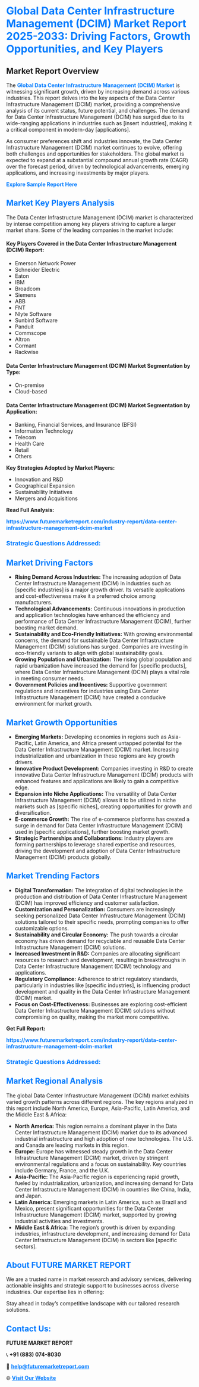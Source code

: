 <h1 style="color: #007BFF;">Global Data Center Infrastructure Management (DCIM) Market Report 2025-2033: Driving Factors, Growth Opportunities, and Key Players</h1>

<section id="overview">
<h2>Market Report Overview</h2>
<p>The <a href="https://www.futuremarketreport.com/industry-report/data-center-infrastructure-management-dcim-market" style="color: #007BFF; text-decoration: none;"><strong>Global Data Center Infrastructure Management (DCIM) Market</strong></a> is witnessing significant growth, driven by increasing demand across various industries. This report delves into the key aspects of the Data Center Infrastructure Management (DCIM) market, providing a comprehensive analysis of its current status, future potential, and challenges. The demand for Data Center Infrastructure Management (DCIM) has surged due to its wide-ranging applications in industries such as [insert industries], making it a critical component in modern-day [applications].</p>
<p>As consumer preferences shift and industries innovate, the Data Center Infrastructure Management (DCIM) market continues to evolve, offering both challenges and opportunities for stakeholders. The global market is expected to expand at a substantial compound annual growth rate (CAGR) over the forecast period, driven by technological advancements, emerging applications, and increasing investments by major players.</p>
</section>

<section id="overview">
<p><a href="https://www.futuremarketreport.com/request-sample/reportId=55961" style="color: #007BFF; text-decoration: none;"><strong>Explore Sample Report Here</strong></a></p>
</section>

<section id="key-players">
<h2 style="color: #007BFF;">Market Key Players Analysis</h2>
<p>The Data Center Infrastructure Management (DCIM) market is characterized by intense competition among key players striving to capture a larger market share. Some of the leading companies in the market include:</p>
<h4>Key Players Covered in the Data Center Infrastructure Management (DCIM) Report:</h4>
<ul><li>Emerson Network Power</li><li>Schneider Electric</li><li>Eaton</li><li>IBM</li><li>Broadcom</li><li>Siemens</li><li>ABB</li><li>FNT</li><li>Nlyte Software</li><li>Sunbird Software</li><li>Panduit</li><li>Commscope</li><li>Altron</li><li>Cormant</li><li>Rackwise</li></ul>
<h4>Data Center Infrastructure Management (DCIM) Market Segmentation by Type:</h4>
<ul><li>On-premise</li><li>Cloud-based</li></ul>

<h4>Data Center Infrastructure Management (DCIM) Market Segmentation by Application:</h4>
<ul><li>Banking, Financial Services, and Insurance (BFSI)</li><li>Information Technology</li><li>Telecom</li><li>Health Care</li><li>Retail</li><li>Others</li></ul>
<p><strong>Key Strategies Adopted by Market Players:</strong></p>
<ul>
<li>Innovation and R&D</li>
<li>Geographical Expansion</li>
<li>Sustainability Initiatives</li>
<li>Mergers and Acquisitions</li>
</ul>
</section>

<section>
<p><strong>Read Full Analysis: </strong></p><a href="https://www.futuremarketreport.com/industry-report/data-center-infrastructure-management-dcim-market" style="color: #007BFF; text-decoration: none;"><strong>https://www.futuremarketreport.com/industry-report/data-center-infrastructure-management-dcim-market</strong></a>
<h3 style="color: #007BFF;">Strategic Questions Addressed:</h3>
</section>

<section id="driving-factors">
<h2 style="color: #007BFF;">Market Driving Factors</h2>
<ul>
<li><strong>Rising Demand Across Industries:</strong> The increasing adoption of Data Center Infrastructure Management (DCIM) in industries such as [specific industries] is a major growth driver. Its versatile applications and cost-effectiveness make it a preferred choice among manufacturers.</li>
<li><strong>Technological Advancements:</strong> Continuous innovations in production and application technologies have enhanced the efficiency and performance of Data Center Infrastructure Management (DCIM), further boosting market demand.</li>
<li><strong>Sustainability and Eco-Friendly Initiatives:</strong> With growing environmental concerns, the demand for sustainable Data Center Infrastructure Management (DCIM) solutions has surged. Companies are investing in eco-friendly variants to align with global sustainability goals.</li>
<li><strong>Growing Population and Urbanization:</strong> The rising global population and rapid urbanization have increased the demand for [specific products], where Data Center Infrastructure Management (DCIM) plays a vital role in meeting consumer needs.</li>
<li><strong>Government Policies and Incentives:</strong> Supportive government regulations and incentives for industries using Data Center Infrastructure Management (DCIM) have created a conducive environment for market growth.</li>
</ul>
</section>

<section id="growth-opportunities">
<h2 style="color: #007BFF;">Market Growth Opportunities</h2>
<ul>
<li><strong>Emerging Markets:</strong> Developing economies in regions such as Asia-Pacific, Latin America, and Africa present untapped potential for the Data Center Infrastructure Management (DCIM) market. Increasing industrialization and urbanization in these regions are key growth drivers.</li>
<li><strong>Innovative Product Development:</strong> Companies investing in R&D to create innovative Data Center Infrastructure Management (DCIM) products with enhanced features and applications are likely to gain a competitive edge.</li>
<li><strong>Expansion into Niche Applications:</strong> The versatility of Data Center Infrastructure Management (DCIM) allows it to be utilized in niche markets such as [specific niches], creating opportunities for growth and diversification.</li>
<li><strong>E-commerce Growth:</strong> The rise of e-commerce platforms has created a surge in demand for Data Center Infrastructure Management (DCIM) used in [specific applications], further boosting market growth.</li>
<li><strong>Strategic Partnerships and Collaborations:</strong> Industry players are forming partnerships to leverage shared expertise and resources, driving the development and adoption of Data Center Infrastructure Management (DCIM) products globally.</li>
</ul>
</section>

<section id="trending-factors">
<h2 style="color: #007BFF;">Market Trending Factors</h2>
<ul>
<li><strong>Digital Transformation:</strong> The integration of digital technologies in the production and distribution of Data Center Infrastructure Management (DCIM) has improved efficiency and customer satisfaction.</li>
<li><strong>Customization and Personalization:</strong> Consumers are increasingly seeking personalized Data Center Infrastructure Management (DCIM) solutions tailored to their specific needs, prompting companies to offer customizable options.</li>
<li><strong>Sustainability and Circular Economy:</strong> The push towards a circular economy has driven demand for recyclable and reusable Data Center Infrastructure Management (DCIM) solutions.</li>
<li><strong>Increased Investment in R&D:</strong> Companies are allocating significant resources to research and development, resulting in breakthroughs in Data Center Infrastructure Management (DCIM) technology and applications.</li>
<li><strong>Regulatory Compliance:</strong> Adherence to strict regulatory standards, particularly in industries like [specific industries], is influencing product development and quality in the Data Center Infrastructure Management (DCIM) market.</li>
<li><strong>Focus on Cost-Effectiveness:</strong> Businesses are exploring cost-efficient Data Center Infrastructure Management (DCIM) solutions without compromising on quality, making the market more competitive.</li>
</ul>
</section>

<section>
<p><strong>Get Full Report: </strong></p><a href="https://www.futuremarketreport.com/industry-report/data-center-infrastructure-management-dcim-market" style="color: #007BFF; text-decoration: none;"><strong>https://www.futuremarketreport.com/industry-report/data-center-infrastructure-management-dcim-market</strong></a>
<h3 style="color: #007BFF;">Strategic Questions Addressed:</h3>
</section>


<section id="regional-analysis">
<h2 style="color: #007BFF;">Market Regional Analysis</h2>
<p>The global Data Center Infrastructure Management (DCIM) market exhibits varied growth patterns across different regions. The key regions analyzed in this report include North America, Europe, Asia-Pacific, Latin America, and the Middle East & Africa:</p>
<ul>
<li><strong>North America:</strong> This region remains a dominant player in the Data Center Infrastructure Management (DCIM) market due to its advanced industrial infrastructure and high adoption of new technologies. The U.S. and Canada are leading markets in this region.</li>
<li><strong>Europe:</strong> Europe has witnessed steady growth in the Data Center Infrastructure Management (DCIM) market, driven by stringent environmental regulations and a focus on sustainability. Key countries include Germany, France, and the U.K.</li>
<li><strong>Asia-Pacific:</strong> The Asia-Pacific region is experiencing rapid growth, fueled by industrialization, urbanization, and increasing demand for Data Center Infrastructure Management (DCIM) in countries like China, India, and Japan.</li>
<li><strong>Latin America:</strong> Emerging markets in Latin America, such as Brazil and Mexico, present significant opportunities for the Data Center Infrastructure Management (DCIM) market, supported by growing industrial activities and investments.</li>
<li><strong>Middle East & Africa:</strong> The region’s growth is driven by expanding industries, infrastructure development, and increasing demand for Data Center Infrastructure Management (DCIM) in sectors like [specific sectors].</li>
</ul>
</section>

<footer>
<h2 style="color: #007BFF;">About FUTURE MARKET REPORT</h2>
<p>We are a trusted name in market research and advisory services, delivering actionable insights and strategic support to businesses across diverse industries. Our expertise lies in offering:</p>

<p>Stay ahead in today’s competitive landscape with our tailored research solutions.</p>

<h2 style="color: #007BFF;">Contact Us:</h2>
<p><strong>FUTURE MARKET REPORT</strong></p>
<p>📞 <strong>+91 (883) 074-8030</strong></p>
<p>📧 <strong><a href="mailto:help@futuremarketreport.com" style="color: #007BFF;">help@futuremarketreport.com</a></strong></p>
<p>🌐 <strong><a href="https://www.futuremarketreport.com/" style="color: #007BFF;">Visit Our Website</a></strong></p>
</footer>